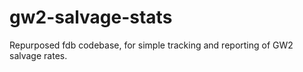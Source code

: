 # gw2-salvage-stats
Repurposed fdb codebase, for simple tracking and reporting of GW2 salvage rates.
